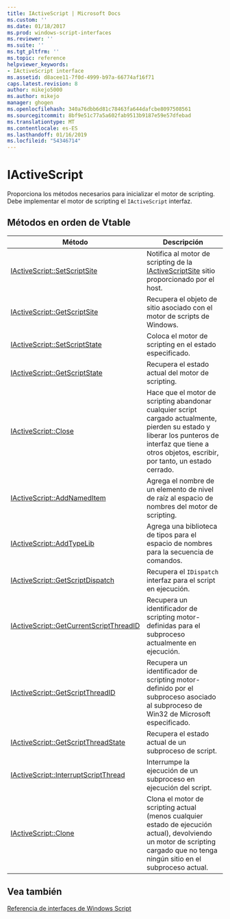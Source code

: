 ```yaml
---
title: IActiveScript | Microsoft Docs
ms.custom: ''
ms.date: 01/18/2017
ms.prod: windows-script-interfaces
ms.reviewer: ''
ms.suite: ''
ms.tgt_pltfrm: ''
ms.topic: reference
helpviewer_keywords:
- IActiveScript interface
ms.assetid: d8acee11-7f0d-4999-b97a-66774af16f71
caps.latest.revision: 8
author: mikejo5000
ms.author: mikejo
manager: ghogen
ms.openlocfilehash: 340a76dbb6d81c78463fa644dafcbe8097508561
ms.sourcegitcommit: 8bf9e51c77a5a602fab9513b9187e59e57dfebad
ms.translationtype: MT
ms.contentlocale: es-ES
ms.lasthandoff: 01/16/2019
ms.locfileid: "54346714"
---
```

# <a name="iactivescript"></a>IActiveScript
Proporciona los métodos necesarios para inicializar el motor de scripting. Debe implementar el motor de scripting el `IActiveScript` interfaz.  
  
## <a name="methods-in-vtable-order"></a>Métodos en orden de Vtable  
  
|Método|Descripción|  
|------------|-----------------|  
|[IActiveScript::SetScriptSite](../../winscript/reference/iactivescript-setscriptsite.md)|Notifica al motor de scripting de la [IActiveScriptSite](../../winscript/reference/iactivescriptsite.md) sitio proporcionado por el host.|  
|[IActiveScript::GetScriptSite](../../winscript/reference/iactivescript-getscriptsite.md)|Recupera el objeto de sitio asociado con el motor de scripts de Windows.|  
|[IActiveScript::SetScriptState](../../winscript/reference/iactivescript-setscriptstate.md)|Coloca el motor de scripting en el estado especificado.|  
|[IActiveScript::GetScriptState](../../winscript/reference/iactivescript-getscriptstate.md)|Recupera el estado actual del motor de scripting.|  
|[IActiveScript::Close](../../winscript/reference/iactivescript-close.md)|Hace que el motor de scripting abandonar cualquier script cargado actualmente, pierden su estado y liberar los punteros de interfaz que tiene a otros objetos, escribir, por tanto, un estado cerrado.|  
|[IActiveScript::AddNamedItem](../../winscript/reference/iactivescript-addnameditem.md)|Agrega el nombre de un elemento de nivel de raíz al espacio de nombres del motor de scripting.|  
|[IActiveScript::AddTypeLib](../../winscript/reference/iactivescript-addtypelib.md)|Agrega una biblioteca de tipos para el espacio de nombres para la secuencia de comandos.|  
|[IActiveScript::GetScriptDispatch](../../winscript/reference/iactivescript-getscriptdispatch.md)|Recupera el `IDispatch` interfaz para el script en ejecución.|  
|[IActiveScript::GetCurrentScriptThreadID](../../winscript/reference/iactivescript-getcurrentscriptthreadid.md)|Recupera un identificador de scripting motor-definidas para el subproceso actualmente en ejecución.|  
|[IActiveScript::GetScriptThreadID](../../winscript/reference/iactivescript-getscriptthreadid.md)|Recupera un identificador de scripting motor-definido por el subproceso asociado al subproceso de Win32 de Microsoft especificado.|  
|[IActiveScript::GetScriptThreadState](../../winscript/reference/iactivescript-getscriptthreadstate.md)|Recupera el estado actual de un subproceso de script.|  
|[IActiveScript::InterruptScriptThread](../../winscript/reference/iactivescript-interruptscriptthread.md)|Interrumpe la ejecución de un subproceso en ejecución del script.|  
|[IActiveScript::Clone](../../winscript/reference/iactivescript-clone.md)|Clona el motor de scripting actual (menos cualquier estado de ejecución actual), devolviendo un motor de scripting cargado que no tenga ningún sitio en el subproceso actual.|  
  
## <a name="see-also"></a>Vea también  
 [Referencia de interfaces de Windows Script](../../winscript/reference/windows-script-interfaces-reference.md)